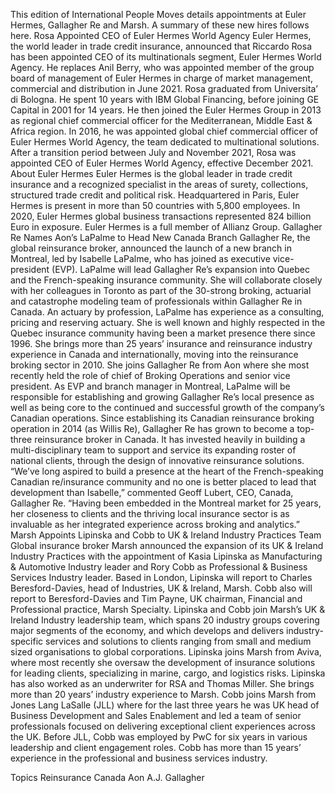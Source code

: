 This edition of International People Moves details appointments at Euler Hermes, Gallagher Re and Marsh.
A summary of these new hires follows here.
Rosa Appointed CEO of Euler Hermes World Agency
Euler Hermes, the world leader in trade credit insurance, announced that Riccardo Rosa has been appointed CEO of its multinationals segment, Euler Hermes World Agency. He replaces Anil Berry, who was appointed member of the group board of management of Euler Hermes in charge of market management, commercial and distribution in June 2021.
Rosa graduated from Universita’ di Bologna. He spent 10 years with IBM Global Financing, before joining GE Capital in 2001 for 14 years. He then joined the Euler Hermes Group in 2013 as regional chief commercial officer for the Mediterranean, Middle East & Africa region.
In 2016, he was appointed global chief commercial officer of Euler Hermes World Agency, the team dedicated to multinational solutions. After a transition period between July and November 2021, Rosa was appointed CEO of Euler Hermes World Agency, effective December 2021.
About Euler Hermes
Euler Hermes is the global leader in trade credit insurance and a recognized specialist in the areas of surety, collections, structured trade credit and political risk. Headquartered in Paris, Euler Hermes is present in more than 50 countries with 5,800 employees. In 2020, Euler Hermes global business transactions represented 824 billion Euro in exposure. Euler Hermes is a full member of Allianz Group.
Gallagher Re Names Aon’s LaPalme to Head New Canada Branch
Gallagher Re, the global reinsurance broker, announced the launch of a new branch in Montreal, led by Isabelle LaPalme, who has joined as executive vice-president (EVP). LaPalme will lead Gallagher Re’s expansion into Quebec and the French-speaking insurance community.
She will collaborate closely with her colleagues in Toronto as part of the 30-strong broking, actuarial and catastrophe modeling team of professionals within Gallagher Re in Canada.
An actuary by profession, LaPalme has experience as a consulting, pricing and reserving actuary. She is well known and highly respected in the Quebec insurance community having been a market presence there since 1996. She brings more than 25 years’ insurance and reinsurance industry experience in Canada and internationally, moving into the reinsurance broking sector in 2010. She joins Gallagher Re from Aon where she most recently held the role of chief of Broking Operations and senior vice president.
As EVP and branch manager in Montreal, LaPalme will be responsible for establishing and growing Gallagher Re’s local presence as well as being core to the continued and successful growth of the company’s Canadian operations.
Since establishing its Canadian reinsurance broking operation in 2014 (as Willis Re), Gallagher Re has grown to become a top-three reinsurance broker in Canada. It has invested heavily in building a multi-disciplinary team to support and service its expanding roster of national clients, through the design of innovative reinsurance solutions.
“We’ve long aspired to build a presence at the heart of the French-speaking Canadian re/insurance community and no one is better placed to lead that development than Isabelle,” commented Geoff Lubert, CEO, Canada, Gallagher Re.
“Having been embedded in the Montreal market for 25 years, her closeness to clients and the thriving local insurance sector is as invaluable as her integrated experience across broking and analytics.”
 Marsh Appoints Lipinska and Cobb to UK & Ireland Industry Practices Team
Global insurance broker Marsh announced the expansion of its UK & Ireland Industry Practices with the appointment of Kasia Lipinska as Manufacturing & Automotive Industry leader and Rory Cobb as Professional & Business Services Industry leader.
Based in London, Lipinska will report to Charles Beresford-Davies, head of Industries, UK & Ireland, Marsh. Cobb also will report to Beresford-Davies and Tim Payne, UK chairman, Financial and Professional practice, Marsh Specialty.
Lipinska and Cobb join Marsh’s UK & Ireland Industry leadership team, which spans 20 industry groups covering major segments of the economy, and which develops and delivers industry-specific services and solutions to clients ranging from small and medium sized organisations to global corporations.
Lipinska joins Marsh from Aviva, where most recently she oversaw the development of insurance solutions for leading clients, specializing in marine, cargo, and logistics risks. Lipinska has also worked as an underwriter for RSA and Thomas Miller. She brings more than 20 years’ industry experience to Marsh.
Cobb joins Marsh from Jones Lang LaSalle (JLL) where for the last three years he was UK head of Business Development and Sales Enablement and led a team of senior professionals focused on delivering exceptional client experiences across the UK. Before JLL, Cobb was employed by PwC for six years in various leadership and client engagement roles. Cobb has more than 15 years’ experience in the professional and business services industry.

Topics
Reinsurance
Canada
Aon
A.J. Gallagher

